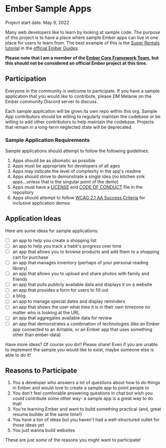 # Ember Sample Apps

Project start date: May 9, 2022

Many web developers like to learn by looking at sample code. The purpose of this project is to have a place where sample Ember apps can live in one place for users to learn from. The best example of this is the [Super Rentals tutorial](https://guides.emberjs.com/release/tutorial/part-1/) in the [official Ember Guides](https://guides.emberjs.com/release/).

**Please note that I am a member of the [Ember Core Framework Team](https://emberjs.com/teams/), but this should not be considered an official Ember project at this time.**

## Participation

Everyone in the community is welcome to participate. If you have a sample application that you would like to contribute, please DM Melanie on the Ember community Discord server to discuss.

Each sample application will be given its own repo within this org.
Sample App contributors should be willing to regularly maintain the codebase or be willing to add other contributors to help maintain the codebase.
Projects that remain in a long-term neglected state will be deprecated.

### Sample Application Requirements

Sample applications should attempt to follow the following guidelines:

1. Apps should be as idiomatic as possible
2. Apps must be appropriate for developers of all ages
3. Apps may indicate the level of complexity in the app's readme
4. Apps should strive to demonstrate a single idea (no kitchen sink apps...unless that is the singular point of the demo)
5. Apps must have a [LICENSE](https://docs.github.com/en/communities/setting-up-your-project-for-healthy-contributions/adding-a-license-to-a-repository) and [CODE OF CONDUCT](https://docs.github.com/en/communities/setting-up-your-project-for-healthy-contributions/adding-a-code-of-conduct-to-your-project) file in the repository 
6. Apps should attempt to follow [WCAG 2.1 AA Success Criteria](https://www.w3.org/WAI/WCAG21/quickref/) for inclusive application demos

## Application Ideas

Here are some ideas for sample applications:

- [ ] an app to help you create a shopping list
- [ ] an app to help you track a habit's progress over time
- [ ] an app that allows you to browse products and add them to a shopping cart for purchase
- [ ] an app that manages inventory (perhaps of your personal reading library)
- [ ] an app that allows you to upload and share photos with family and friends
- [ ] an app that pulls publicly available data and displays it on a website
- [ ] an app that provides a form for users to fill out
- [ ] a blog
- [ ] an app to manage special dates and display reminders
- [ ] an app that shows the user what time it is in their own timezone no matter who is looking at the URL
- [ ] an app that aggregates available data for review
- [ ] an app that demonstrates a combination of technologies (like an Ember app connected to an Airtable, or an Ember app that uses something other than ember-data)

Have more ideas? Of course you do!! Please share! Even if you are unable to implement the sample you would like to exist, maybe someone else is able to do it!

## Reasons to Participate

1. You a developer who answers a lot of questions about how to do things in Ember and would love to create a sample app to point people to
2. You don't feel comforable answering questions in chat but wish you could contribute some other way- a sample app is a great way to do that!
3. You're learning Ember and want to build something practical (and, great resume builder at the same time!)
4. You have a ton of ideas but you haven't had a well-structured outlet for those ideas yet
5. You just wanna build websites

These are just _some_ of the reasons you might want to participate!
